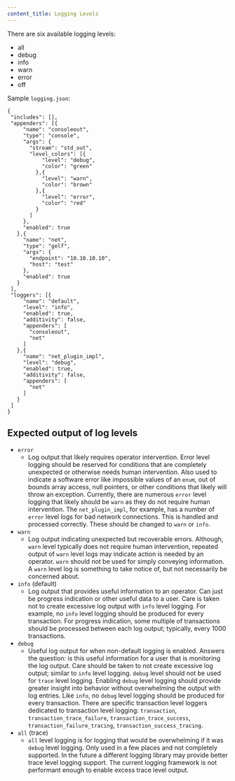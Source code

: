 ```yaml
---
content_title: Logging Levels
---
```


There are six available logging levels:
- all
- debug
- info
- warn
- error
- off  

Sample `logging.json`:

```
{
 "includes": [],
 "appenders": [{
     "name": "consoleout", 
     "type": "console",
     "args": {
       "stream": "std_out",
       "level_colors": [{
           "level": "debug",
           "color": "green"
         },{
           "level": "warn",
           "color": "brown"
         },{
           "level": "error",
           "color": "red"
         }
       ]
     },
     "enabled": true
   },{
     "name": "net",
     "type": "gelf",
     "args": {
       "endpoint": "10.10.10.10",
       "host": "test"
     },
     "enabled": true
   }
 ],
 "loggers": [{
     "name": "default",
     "level": "info",
     "enabled": true,
     "additivity": false,
     "appenders": [
       "consoleout",
       "net"
     ]
   },{
     "name": "net_plugin_impl",
     "level": "debug",
     "enabled": true,
     "additivity": false,
     "appenders": [
       "net"
     ]
   }
 ]
}
```

## Expected output of log levels

* `error`
  * Log output that likely requires operator intervention. Error level logging should 
    be reserved for conditions that are completely unexpected or otherwise needs human
    intervention. Also used to indicate a software error like impossible values of an
    `enum`, out of bounds array access, null pointers, or other conditions that likely
    will throw an exception. Currently, there are numerous `error` level logging 
    that likely should be `warn` as they do not require human intervention. The 
    `net_plugin_impl`, for example, has a number of `error` level logs for bad network 
    connections. This is handled and processed correctly. These should be changed 
    to `warn` or `info`.
* `warn`
  * Log output indicating unexpected but recoverable errors. Although, `warn` level
    typically does not require human intervention, repeated output of `warn`
    level logs may indicate action is needed by an operator. `warn` should not be used
    for simply conveying information. A `warn` level log is something to take notice
    of, but not necessarily be concerned about.
* `info` (default)
  * Log output that provides useful information to an operator. Can just be progress
    indication or other useful data to a user. Care is taken not to create excessive
    log output with `info` level logging. For example, no `info` level logging should
    be produced for every transaction. For progress indication, some multiple of
    transactions should be processed between each log output; typically, every 1000
    transactions.
* `debug`
  * Useful log output for when non-default logging is enabled. Answers the question:
    is this useful information for a user that is monitoring the log output. Care
    should be taken to not create excessive log output; similar to `info` level
    logging. `debug` level should not be used for `trace` level logging. Enabling
    `debug` level logging should provide greater insight into behavior without
    overwhelming the output with log entries. Like `info`, no `debug` level
    logging should be produced for every transaction. There are specific 
    transaction level loggers dedicated to transaction level logging: `transaction`, 
    `transaction_trace_failure`, `transaction_trace_success`, `transaction_failure_tracing`,
    `transaction_success_tracing`.
* `all` (trace)
  * `all` level logging is for logging that would be overwhelming if it was `debug`
    level logging. Only used in a few places and not completely supported. In the
    future a different logging library may provide better trace level logging support.
    The current logging framework is not performant enough to enable excess trace
    level output.